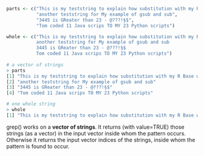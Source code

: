 ```R
parts <- c("This is my teststring to explain how substitution with my R Base works",
           "another teststring for My example of gsub and sub",
           "3445 is GReater than 23 - @???!§$",
           "Tom coded 11 Java scrips TO MY 23 Python scripts")

whole <- c("This is my teststring to explain how substitution with my R Base works
           another teststring for My example of gsub and sub
           3445 is GReater than 23 - @???!§$
           Tom coded 11 Java scrips TO MY 23 Python scripts")
           
# a vector of strings
> parts
[1] "This is my teststring to explain how substitution with my R Base works"
[2] "another teststring for My example of gsub and sub"                     
[3] "3445 is GReater than 23 - @???!§$"                                     
[4] "Tom coded 11 Java scrips TO MY 23 Python scripts"                      

# one whole string
> whole
[1] "This is my teststring to explain how substitution with my R Base works\n           another teststring for My example of gsub and sub\n           3445 is GReater than 23 - @???!§$\n           Tom coded 11 Java scrips TO MY 23 Python scripts"
```

grep() works on a **vector of strings**. It returns (with value=TRUE) those strings (as a vector) in the input vector inside whom the pattern occurs. Otherwise it returns the input vector indices of the strings, inside whom the pattern is found to occur.
